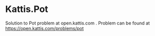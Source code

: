 # Kattis.Pot
Solution to Pot problem at open.kattis.com .
Problem can be found at https://open.kattis.com/problems/pot
